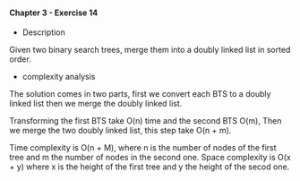 #### Chapter 3 - Exercise 14
* Description

Given two binary search trees, merge them into a doubly linked list in sorted
order.

* complexity analysis

The solution comes in two parts, first we convert each BTS to a doubly linked list then we merge 
the doubly linked list.

Transforming the first BTS take O(n) time and the second BTS O(m), 
Then we merge the two doubly linked list, this step take O(n + m).

Time complexity is O(n + M), where n is the number of nodes of the first tree and m the number of nodes in the second one. 
Space complexity is O(x + y) where x is the height of the first tree and y the height of the secod one.
